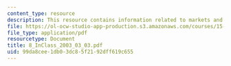 ```yaml
---
content_type: resource
description: This resource contains information related to markets and resources.
file: https://ol-ocw-studio-app-production.s3.amazonaws.com/courses/15-834-marketing-strategy-spring-2003/99da8cee1db03dc85f2192dff619c655_8_InClass_2003_03_03.pdf
file_type: application/pdf
resourcetype: Document
title: 8_InClass_2003_03_03.pdf
uid: 99da8cee-1db0-3dc8-5f21-92dff619c655
---
```

